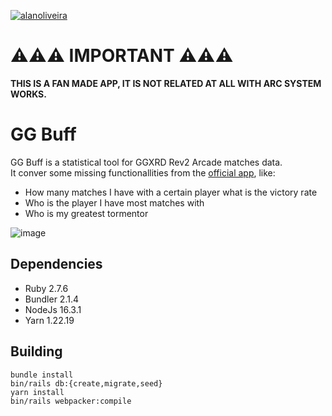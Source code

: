 [![alanoliveira](https://circleci.com/gh/alanoliveira/ggbuff.svg?style=shield)](https://app.circleci.com/pipelines/github/alanoliveira/ggbuff)


# ⚠️⚠️⚠️ IMPORTANT ⚠️⚠️⚠️

**THIS IS A FAN MADE APP, IT IS NOT RELATED AT ALL WITH ARC SYSTEM WORKS.**

# GG Buff

GG Buff is a statistical tool for GGXRD Rev2 Arcade matches data.  
It conver some missing functionallities from the [official app](http://www.ggxrd.com/pg2/index.php), like:
- How many matches I have with a certain player what is the victory rate
- Who is the player I have most matches with
- Who is my greatest tormentor

![image](https://user-images.githubusercontent.com/6012864/177037467-d20602b7-b3b7-4cd3-b7de-9fddf5c531bd.png)

## Dependencies
- Ruby 2.7.6
- Bundler 2.1.4
- NodeJs 16.3.1
- Yarn 1.22.19

## Building

```
bundle install
bin/rails db:{create,migrate,seed}
yarn install
bin/rails webpacker:compile
```
